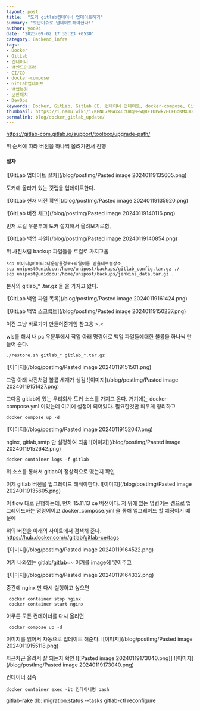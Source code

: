 ```yaml
---
layout: post
title:  "도커 gitlab컨테이너 업데이트하기"
summary: "보안이슈로 업데이트해야한다!"
author: yoo94
date: '2023-09-02 17:35:23 +0530'
category: Backend_infra
tags:
- Docker
- GitLab
- 컨테이너
- 백엔드인프라
- CI/CD
- docker-compose
- GitLab업데이트
- 백업복원
- 보안패치
- DevOps
keywords: Docker, GitLab, GitLab CE, 컨테이너 업데이트, docker-compose, GitLab 백업, restore.sh, GitLab 업그레이드, GitLab 버전 관리, GitLab 보안 패치, GitLab 이미지 태그, GitLab migration, GitLab-ctl, GitLab-rake
thumbnail: https://i.namu.wiki/i/KHNL7eMAx46cUBgM-wQRF1OPwkvHCF6oKMXDD3MpOwiUZedqQ_IZuA-vI2d1jMZIkDm9zQCFxb4FFS1HKvqJd5iHeA3PYSFRBYOYewHg6wvR4BwrQjucTirP9s5I4GGtpGBrtAqGgKl_vlGROsWrTA.svg
permalink: blog/docker_gitlab_update/
---
```

https://gitlab-com.gitlab.io/support/toolbox/upgrade-path/

위 순서에 따라 버전을 하나씩 올려가면서 진행

#### 절차

![GitLab 업데이트 절차](/blog/postImg/Pasted image 20240119135605.png)

도커에 올라가 있는 깃랩을 업데이트한다.

![GitLab 현재 버전 확인](/blog/postImg/Pasted image 20240119135920.png)

![GitLab 버전 체크](/blog/postImg/Pasted image 20240119140116.png)

먼저 로컬 우분투에 도커 설치해서 올려보기로함,

![GitLab 백업 파일](/blog/postImg/Pasted image 20240119140854.png)

위 사진처럼 backup 파일들을 로컬로 가지고옴

```shell
scp 아이디@아이피:다운받을경로+파일이름 받을내로컬장소
scp unipost@unidocu:/home/unipost/backups/gitlab_config.tar.gz ./
scp unipost@unidocu:/home/unipost/backups/jenkins_data.tar.gz .
```


본사의 gitlab_* .tar.gz 들 을 가지고 왔다.

![GitLab 백업 파일 목록](/blog/postImg/Pasted image 20240119161424.png)

![GitLab 백업 스크립트](/blog/postImg/Pasted image 20240119150237.png)

이건 그냥 바로가기 만들어준거임 참고용 >,<

wls를 해서 내 pc 우분투에서 작업
아래 명령어로 백업 파일들에대한 볼륨을 하나씩 만들어 준다.
```shell
./restore.sh gitlab_* gitlab_*.tar.gz
```

![이미지](/blog/postImg/Pasted image 20240119151501.png)

그럼 아래 사진처럼 볼륨 세개가 생김
![이미지](/blog/postImg/Pasted image 20240119151427.png)


그다음 gitlab에 있는 우리회사 도커 소스를 가지고 온다. 거기에는
docker-compose.yml 이있는데 여기에 설정이 되어있다.
필요한것만 띄우게 정리하고
```shell
docker compose up -d
```
![이미지](/blog/postImg/Pasted image 20240119152047.png)

nginx, gitlab,smtp 만 설정하여 띄움
![이미지](/blog/postImg/Pasted image 20240119152642.png)

```shell
docker container logs -f gitlab
```
위 소스를 통해서 gitlab이 정상적으로 떴는지 확인

이제 gitlab 버전을 업그레이드 해줘야한다.
![이미지](/blog/postImg/Pasted image 20240119135605.png)

이 flow 대로 진행하는데, 먼저 15.11.13 ce 버전이다.
저 위에 있는 명령어는 썡으로 업그레이드하는 명령어이고
docker_compose.yml 을 통해 업그레이드 할 예정이기 떄문에

위의 버전을 아래의 사이트에서 검색해 준다.
https://hub.docker.com/r/gitlab/gitlab-ce/tags

![이미지](/blog/postImg/Pasted image 20240119164522.png)

여기 나와있는 gitlab/gitlab~~ 이거를 image에 넣어주고

![이미지](/blog/postImg/Pasted image 20240119164332.png)

중간에 nginx 만 다시 실행하고 싶으면
```shell
 docker container stop nginx
 docker container start nginx
```

아무튼 모든 컨테이너를 다시 올리면
```shell
 docker compose up -d
```
이미지를 읽어서 자동으로 업데이트 해준다.
![이미지](/blog/postImg/Pasted image 20240119155118.png)


차근차근 올려서 잘 되는지 확인
![[Pasted image 20240119173040.png]]
![이미지](/blog/postImg/Pasted image 20240119173040.png)


컨테이너 접속
```shell
docker container exec -it 컨테이너명 bash
```
gitlab-rake db: migration:status --tasks
gitlab-ctl reconfigure
